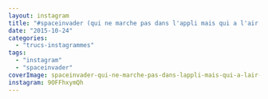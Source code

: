 ```yaml
---
layout: instagram
title: "#spaceinvader (qui ne marche pas dans l'appli mais qui a l'air vrai, non ?)"
date: "2015-10-24"
categories: 
  - "trucs-instagrammes"
tags: 
  - "instagram"
  - "spaceinvader"
coverImage: spaceinvader-qui-ne-marche-pas-dans-lappli-mais-qui-a-lair-vrai-non.jpg
instagram: 9OFFhxymQh
---
```

